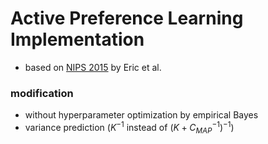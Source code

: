 # Active Preference Learning Implementation

* based on [NIPS 2015](http://papers.nips.cc/paper/3219-active-preference-learning-with-discrete-choice-data) by Eric et al.

### modification

* without hyperparameter optimization by empirical Bayes
* variance prediction ($K^{-1}$ instead of $(K + C_{MAP}^{-1})^{-1}$)